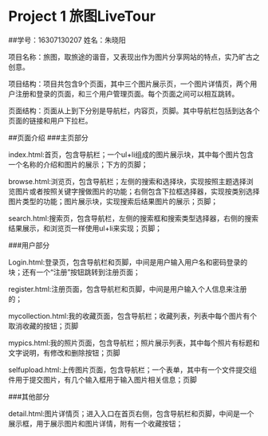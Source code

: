 # Project 1 旅图LiveTour
##学号：16307130207 姓名：朱晓阳

项目名称：旅图，取旅途的谐音，又表现出作为图片分享网站的特点，实乃旷古之创意。

项目结构：项目共包含9个页面，其中三个图片展示页，一个图片详情页，两个用户注册和登录的页面，和三个用户管理页面。每个页面之间可以相互跳转。

页面结构：页面从上到下分别是导航栏，内容页，页脚。其中导航栏包括到达各个页面的链接和用户下拉栏。

##页面介绍
###主页部分

index.html:首页，包含导航栏；一个ul+li组成的图片展示块，其中每个图片包含一个名称的介绍和图片的展示；下方的页脚；

browse.html:浏览页，包含导航栏；左侧的搜索和选择块，实现按照主题选择浏览图片或者按照关键字搜做图片的功能；右侧包含下拉框选择器，实现按类别选择图片类型的功能；图片展示块，实现搜索后结果图片的展示；页脚；

search.html:搜索页，包含导航栏，左侧的搜索框和搜索类型选择器，右侧的搜索结果展示，和浏览页一样使用ul+li来实现；页脚；

###用户部分

Login.html:登录页，包含导航栏和页脚，中间是用户输入用户名和密码登录的块；还有一个“注册”按钮跳转到注册页面；

register.html:注册页面，包含导航栏和页脚，中间是用户输入个人信息来注册的；

mycollection.html:我的收藏页面，包含导航栏；收藏列表，列表中每个图片有个取消收藏的按钮；页脚

mypics.html:我的照片页面，包含导航栏；照片展示列表，其中每个照片有标题和文字说明，有修改和删除按钮；页脚

selfupload.html:上传图片页面，包含导航栏；一个表单，其中有一个文件提交组件用于提交图片，有几个输入框用于输入图片相关信息；页脚

###其他部分

detail.html:图片详情页；进入入口在首页右侧，包含导航栏和页脚，中间是一个展示框，用于展示图片和图片详情，附有一个收藏按钮；

